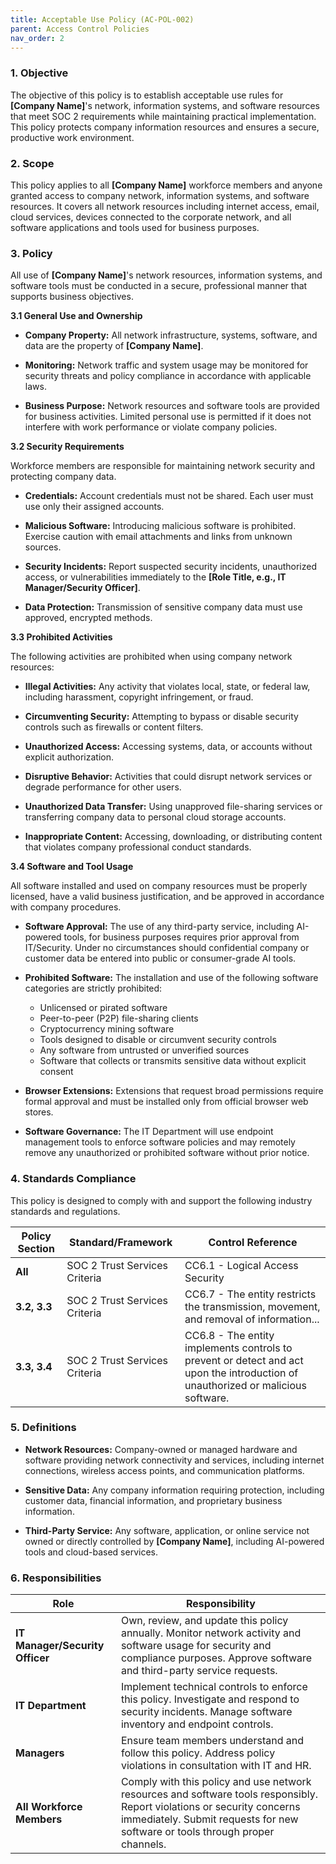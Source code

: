```yaml
---
title: Acceptable Use Policy (AC-POL-002)
parent: Access Control Policies
nav_order: 2
---
```

### 1. Objective

The objective of this policy is to establish acceptable use rules for **[Company Name]**'s network, information systems, and software resources that meet SOC 2 requirements while maintaining practical implementation. This policy protects company information resources and ensures a secure, productive work environment.

### 2. Scope

This policy applies to all **[Company Name]** workforce members and anyone granted access to company network, information systems, and software resources. It covers all network resources including internet access, email, cloud services, devices connected to the corporate network, and all software applications and tools used for business purposes.

### 3. Policy

All use of **[Company Name]**'s network resources, information systems, and software tools must be conducted in a secure, professional manner that supports business objectives.

**3.1 General Use and Ownership**

- **Company Property:** All network infrastructure, systems, software, and data are the property of **[Company Name]**.
    
- **Monitoring:** Network traffic and system usage may be monitored for security threats and policy compliance in accordance with applicable laws.
    
- **Business Purpose:** Network resources and software tools are provided for business activities. Limited personal use is permitted if it does not interfere with work performance or violate company policies.

**3.2 Security Requirements**

Workforce members are responsible for maintaining network security and protecting company data.

- **Credentials:** Account credentials must not be shared. Each user must use only their assigned accounts.
    
- **Malicious Software:** Introducing malicious software is prohibited. Exercise caution with email attachments and links from unknown sources.
    
- **Security Incidents:** Report suspected security incidents, unauthorized access, or vulnerabilities immediately to the **[Role Title, e.g., IT Manager/Security Officer]**.
    
- **Data Protection:** Transmission of sensitive company data must use approved, encrypted methods.

**3.3 Prohibited Activities**

The following activities are prohibited when using company network resources:

- **Illegal Activities:** Any activity that violates local, state, or federal law, including harassment, copyright infringement, or fraud.
    
- **Circumventing Security:** Attempting to bypass or disable security controls such as firewalls or content filters.
    
- **Unauthorized Access:** Accessing systems, data, or accounts without explicit authorization.
    
- **Disruptive Behavior:** Activities that could disrupt network services or degrade performance for other users.
    
- **Unauthorized Data Transfer:** Using unapproved file-sharing services or transferring company data to personal cloud storage accounts.
    
- **Inappropriate Content:** Accessing, downloading, or distributing content that violates company professional conduct standards.

**3.4 Software and Tool Usage**

All software installed and used on company resources must be properly licensed, have a valid business justification, and be approved in accordance with company procedures.

- **Software Approval:** The use of any third-party service, including AI-powered tools, for business purposes requires prior approval from IT/Security. Under no circumstances should confidential company or customer data be entered into public or consumer-grade AI tools.

- **Prohibited Software:** The installation and use of the following software categories are strictly prohibited:
  - Unlicensed or pirated software
  - Peer-to-peer (P2P) file-sharing clients
  - Cryptocurrency mining software
  - Tools designed to disable or circumvent security controls
  - Any software from untrusted or unverified sources
  - Software that collects or transmits sensitive data without explicit consent

- **Browser Extensions:** Extensions that request broad permissions require formal approval and must be installed only from official browser web stores.

- **Software Governance:** The IT Department will use endpoint management tools to enforce software policies and may remotely remove any unauthorized or prohibited software without prior notice.

### 4. Standards Compliance

This policy is designed to comply with and support the following industry standards and regulations.

| **Policy Section** | **Standard/Framework**        | **Control Reference**                                                                                                            |
| ------------------ | ----------------------------- | -------------------------------------------------------------------------------------------------------------------------------- |
| **All**            | SOC 2 Trust Services Criteria | CC6.1 - Logical Access Security                                                                                                  |
| **3.2, 3.3**       | SOC 2 Trust Services Criteria | CC6.7 - The entity restricts the transmission, movement, and removal of information...                                           |
| **3.3, 3.4**       | SOC 2 Trust Services Criteria | CC6.8 - The entity implements controls to prevent or detect and act upon the introduction of unauthorized or malicious software. |

### 5. Definitions

- **Network Resources:** Company-owned or managed hardware and software providing network connectivity and services, including internet connections, wireless access points, and communication platforms.
    
- **Sensitive Data:** Any company information requiring protection, including customer data, financial information, and proprietary business information.

- **Third-Party Service:** Any software, application, or online service not owned or directly controlled by **[Company Name]**, including AI-powered tools and cloud-based services.

### 6. Responsibilities

| **Role**                          | **Responsibility**                                                                                                         |
| --------------------------------- | -------------------------------------------------------------------------------------------------------------------------- |
| **IT Manager/Security Officer**   | Own, review, and update this policy annually. Monitor network activity and software usage for security and compliance purposes. Approve software and third-party service requests. |
| **IT Department**                 | Implement technical controls to enforce this policy. Investigate and respond to security incidents. Manage software inventory and endpoint controls. |
| **Managers**                      | Ensure team members understand and follow this policy. Address policy violations in consultation with IT and HR.          |
| **All Workforce Members**         | Comply with this policy and use network resources and software tools responsibly. Report violations or security concerns immediately. Submit requests for new software or tools through proper channels. |